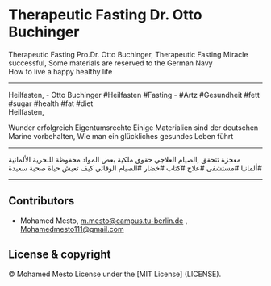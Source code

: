 # Therapeutic Fasting  Dr. Otto Buchinger
 Therapeutic Fasting Pro.Dr. Otto Buchinger, 
 Therapeutic Fasting
 Miracle successful,
 Some materials are reserved to the German Navy  
 How to live a happy healthy life
*********************************************************** 
Heilfasten, - Otto Buchinger #Heilfasten #Fasting - 
#Artz  #Gesundheit  #fett 
#sugar #health #fat  #diet  
Heilfasten,

Wunder erfolgreich
Eigentumsrechte Einige Materialien sind der deutschen Marine vorbehalten,
Wie man ein glückliches gesundes Leben führt  
 
 *********************************************************** 
 معجزة تتحقق ,الصيام العلاجي 
 حقوق ملكية بعض المواد محفوظة للبحرية الألمانية
 #ألمانيا #مستشفى #علاج #كتاب #خضار
 #الصيام الوقائي
 كيف تعيش حياة صحية سعيدة
 ***********************************************************
 
## Contributors
- Mohamed Mesto, m.mesto@campus.tu-berlin.de  , Mohamedmesto111@gmail.com

## License & copyright
© Mohamed Mesto
License under the [MIT License] (LICENSE).

